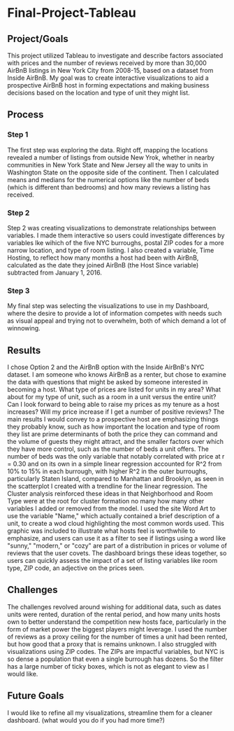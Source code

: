 # Final-Project-Tableau

## Project/Goals
This project utilized Tableau to investigate and describe factors associated with prices and the number of reviews received by more than 30,000 AirBnB listings in New York City from 2008-15, based on a dataset from Inside AirBnB. My goal was to create interactive visualizations to aid a prospective AirBnB host in forming expectations and making business decisions based on the location and type of unit they might list.

## Process
### Step 1
The first step was exploring the data. Right off, mapping the locations revealed a number of listings from outside New Yrok, whether in nearby communities in New York State and New Jersey all the way to units in Washington State on the opposite side of the continent. Then I calculated means and medians for the numerical options like the number of beds (which is different than bedrooms) and how many reviews a listing has received.
### Step 2
Step 2 was creating visualizations to demonstrate relationships between variables. I made them interactive so users could investigate differences by variables lke wihich of the five NYC burroughs, postal ZIP codes for a more narrow location, and type of room listing. I also created a variable, Time Hosting, to reflect how many months a host had been with AirBnB, calculated as the date they joined AirBnB (the Host Since variable) subtracted from January 1, 2016.
### Step 3
My final step was selecting the visualizations to use in my Dashboard, where the desire to provide a lot of information competes with needs such as visual appeal and trying not to overwhelm, both of which demand a lot of winnowing.

## Results
I chose Option 2 and the AirBnB option with the Inside AirBnB's NYC dataset. I am someone who knows AirBnB as a renter, but chose to examine the data with questions that might be asked by someone interested in becoming a host. What type of prices are listed for units in my area? What about for my type of unit, such as a room in a unit versus the entire unit? Can I look forward to being able to raise my prices as my tenure as a host increases? Will my price increase if I get a number of positive reviews? 
The main results I would convey to a prospective host are emphasizing things they probably know, such as how important the location and type of room they list are prime determinants of both the price they can command and the volume of guests they might attract, and the smaller factors over which they have more control, such as the number of beds a unit offers. The number of beds was the only variable that notably correlated with price at r = 0.30 and on its own in a simple linear regression accounted for R^2 from 10% to 15% in each burrough, with higher R^2 in the outer burroughs, particularly Staten Island, compared to Manhattan and Brooklyn, as seen in the scatterplot I created with a trendline for the linear regression.
The Cluster analysis reinforced these ideas in that Neighborhood and Room Type were at the root for cluster formation no many how many other variables I added or removed from the model.
I used the site Word Art to use the variable "Name," which actually contained a brief description of a unit, to create a wod cloud highlighting the most common words used. This graphic was included to illustrate what hosts feel is worthwhile to emphasize, and users can use it as a filter to see if listings using a word like "sunny," "modern," or "cozy" are part of a distribution in prices or volume of reviews that the user covets.
The dashboard brings these ideas together, so users can quickly assess the impact of a set of listing variables like room type, ZIP code, an adjective on the prices seen.


## Challenges 
The challenges revolved around wishing for additional data, such as dates units were rented, duration of the rental period, and how many units hosts own to better understand the competition new hosts face, particularly in the form of market power the biggest players might leverage. I used the number of reviews as a proxy ceiling for the number of times a unit had been rented, but how good that a proxy that is remains unknown. I also struggled with visualizations using ZIP codes. The ZIPs are impactful variables, but NYC is so dense a population that even a single burrough has dozens. So the filter has a large number of ticky boxes, which is not as elegant to view as I would like.

## Future Goals
I would like to refine all my visualizations, streamline them for a cleaner dashboard.
(what would you do if you had more time?)
